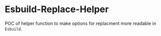 # Esbuild-Replace-Helper
POC of helper function to make options for replacment more readable in `Esbuild`.

